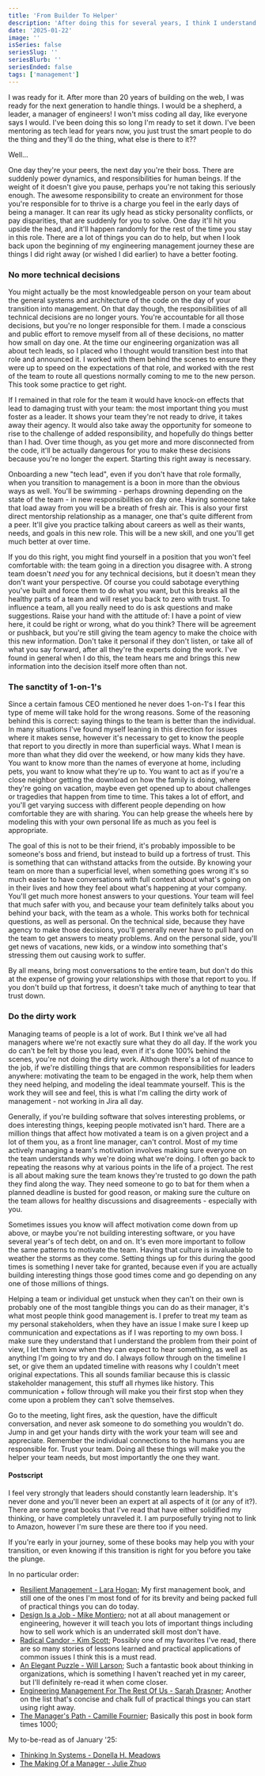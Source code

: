 ```yaml
---
title: 'From Builder To Helper'
description: 'After doing this for several years, I think I understand how to help someone that just started the journey transition into Engineering Management. These are the learnings from things that I changed on day one, and others I wish I changed on day one.'
date: '2025-01-22'
image: ''
isSeries: false
seriesSlug: ''
seriesBlurb: ''
seriesEnded: false
tags: ['management']
---
```


I was ready for it. After more than 20 years of building on the web, I was ready for the next generation to handle things. I would be a shepherd, a leader, a manager of engineers! I won't miss coding all day, like everyone says I would. I've been doing this so long I'm ready to set it down. I've been mentoring as tech lead for years now, you just trust the smart people to do the thing and they'll do the thing, what else is there to it??

Well...

One day they're your peers, the next day you're their boss. There are suddenly power dynamics, and responsibilities for human beings. If the weight of it doesn't give you pause, perhaps you're not taking this seriously enough. The awesome responsibility to create an environment for those you're responsible for to thrive is a charge you feel in the early days of being a manager. It can rear its ugly head as sticky personality conflicts, or pay disparities, that are suddenly for you to solve. One day it'll hit you upside the head, and it'll happen randomly for the rest of the time you stay in this role. There are a lot of things you can do to help, but when I look back upon the beginning of my engineering management journey these are things I did right away (or wished I did earlier) to have a better footing.

### No more technical decisions

You might actually be the most knowledgeable person on your team about the general systems and architecture of the code on the day of your transition into management. On that day though, the responsibilities of all technical decisions are no longer yours. You're accountable for all those decisions, but you're no longer responsible for them. I made a conscious and public effort to remove myself from all of these decisions, no matter how small on day one. At the time our engineering organization was all about tech leads, so I placed who I thought would transition best into that role and announced it. I worked with them behind the scenes to ensure they were up to speed on the expectations of that role, and worked with the rest of the team to route all questions normally coming to me to the new person. This took some practice to get right.

If I remained in that role for the team it would have knock-on effects that lead to damaging trust with your team: the most important thing you must foster as a leader. It shows your team they're not ready to drive, it takes away their agency. It would also take away the opportunity for someone to rise to the challenge of added responsibility, and hopefully do things better than I had. Over time though, as you get more and more disconnected from the code, it'll be actually dangerous for you to make these decisions because you're no longer the expert. Starting this right away is necessary.

Onboarding a new "tech lead", even if you don't have that role formally, when you transition to management is a boon in more than the obvious ways as well. You'll be swimming - perhaps drowning depending on the state of the team - in new responsibilities on day one. Having someone take that load away from you will be a breath of fresh air. This is also your first direct mentorship relationship as a manager, one that's quite different from a peer. It'll give you practice talking about careers as well as their wants, needs, and goals in this new role. This will be a new skill, and one you'll get much better at over time.

If you do this right, you might find yourself in a position that you won't feel comfortable with: the team going in a direction you disagree with. A strong team doesn't *need* you for any technical decisions, but it doesn't mean they don't want your perspective. Of course you could sabotage everything you've built and force them to do what you want, but this breaks all the healthy parts of a team and will reset you back to zero with trust. To influence a team, all you really need to do is ask questions and make suggestions. Raise your hand with the attitude of: I have a point of view here, it could be right or wrong, what do you think? There will be agreement or pushback, but you're still giving the team agency to make the choice with this new information. Don't take it personal if they don't listen, or take all of what you say forward, after all they're the experts doing the work. I've found in general when I do this, the team hears me and brings this new information into the decision itself more often than not.

### The sanctity of 1-on-1's

Since a certain famous CEO mentioned he never does 1-on-1's I fear this type of meme will take hold for the wrong reasons. Some of the reasoning behind this is correct: saying things to the team is better than the individual. In many situations I've found myself leaning in this direction for issues where it makes sense, however it's necessary to get to know the people that report to you directly in more than superficial ways. What I mean is more than what they did over the weekend, or how many kids they have. You want to know more than the names of everyone at home, including pets, you want to know what they're up to. You want to act as if you're a close neighbor getting the download on how the family is doing, where they're going on vacation, maybe even get opened up to about challenges or tragedies that happen from time to time. This takes a lot of effort, and you'll get varying success with different people depending on how comfortable they are with sharing. You can help grease the wheels here by modeling this with your own personal life as much as you feel is appropriate.

The goal of this is not to be their friend, it's probably impossible to be someone's boss and friend, but instead to build up a fortress of trust. This is something that can withstand attacks from the outside. By knowing your team on more than a superficial level, when something goes wrong it's so much easier to have conversations with full context about what's going on in their lives and how they feel about what's happening at your company. You'll get much more honest answers to your questions. Your team will feel that much safer with you, and because your team definitely talks about you behind your back, with the team as a whole. This works both for technical questions, as well as personal. On the technical side, because they have agency to make those decisions, you'll generally never have to pull hard on the team to get answers to meaty problems. And on the personal side, you'll get news of vacations, new kids, or a window into something that's stressing them out causing work to suffer.

By all means, bring most conversations to the entire team, but don't do this at the expense of growing your relationships with those that report to you. If you don't build up that fortress, it doesn't take much of anything to tear that trust down.

### Do the dirty work

Managing teams of people is a lot of work. But I think we've all had managers where we're not exactly sure what they do all day. If the work you do can't be felt by those you lead, even if it's done 100% behind the scenes, you're not doing the dirty work. Although there's a lot of nuance to the job, if we're distilling things that are common responsibilities for leaders anywhere: motivating the team to be engaged in the work, help them when they need helping, and modeling the ideal teammate yourself. This is the work they will see and feel, this is what I'm calling the dirty work of management - not working in Jira all day.

Generally, if you're building software that solves interesting problems, or does interesting things, keeping people motivated isn't hard. There are a million things that affect how motivated a team is on a given project and a lot of them you, as a front line manager, can't control. Most of my time actively managing a team's motivation involves making sure everyone on the team understands why we're doing what we're doing. I often go back to repeating the reasons why at various points in the life of a project. The rest is all about making sure the team knows they're trusted to go down the path they find along the way. They need someone to go to bat for them when a planned deadline is busted for good reason, or making sure the culture on the team allows for healthy discussions and disagreements - especially with you.

Sometimes issues you know will affect motivation come down from up above, or maybe you're not building interesting software, or you have several year's of tech debt, on and on. It's even more important to follow the same patterns to motivate the team. Having that culture is invaluable to weather the storms as they come. Setting things up for this during the good times is something I never take for granted, because even if you are actually building interesting things those good times come and go depending on any one of those millions of things.

Helping a team or individual get unstuck when they can't on their own is probably one of the most tangible things you can do as their manager, it's what most people think good management is. I prefer to treat my team as my personal stakeholders, when they have an issue I make sure I keep up communication and expectations as if I was reporting to my own boss. I make sure they understand that I understand the problem from their point of view, I let them know when they can expect to hear something, as well as anything I'm going to try and do. I always follow through on the timeline I set, or give them an updated timeline with reasons why I couldn't meet original expectations. This all sounds familiar because this is classic stakeholder management, this stuff all rhymes like history. This communication + follow through will make you their first stop when they come upon a problem they can't solve themselves.

Go to the meeting, light fires, ask the question, have the difficult conversation, and never ask someone to do something you wouldn't do. Jump in and get your hands dirty with the work your team will see and appreciate. Remember the individual connections to the humans you are responsible for. Trust your team. Doing all these things will make you the helper your team needs, but most importantly the one they want.

#### Postscript

I feel very strongly that leaders should constantly learn leadership. It's never done and you'll never been an expert at all aspects of it (or any of it?). There are some great books that I've read that have either solidified my thinking, or have completely unraveled it. I am purposefully trying not to link to Amazon, however I'm sure these are there too if you need.

If you're early in your journey, some of these books may help you with your transition, or even knowing if this transition is right for you before you take the plunge.

In no particular order:

* [Resilient Management - Lara Hogan](https://abookapart.com/products/resilient-management); My first management book, and still one of the ones I'm most fond of for its brevity and being packed full of practical things you can do today.
* [Design Is a Job - Mike Montiero](https://abookapart.com/products/design-is-a-job.html); not at all about management or engineering, however it will teach you lots of important things including how to sell work which is an underrated skill most don't have.
* [Radical Candor - Kim Scott](https://bookshop.org/p/books/radical-candor-be-a-kick-ass-boss-without-losing-your-humanity-kim-scott/8486942?ean=9781250235374); Possibly one of my favorites I've read, there are so many stories of lessons learned and practical applications of common issues I think this is a must read.
* [An Elegant Puzzle - Will Larson](https://bookshop.org/p/books/an-elegant-puzzle-systems-of-engineering-management-will-larson/18697762?ean=9781732265189); Such a fantastic book about thinking in organizations, which is something I haven't reached yet in my career, but I'll definitely re-read it when come closer.
* [Engineering Management For The Rest Of Us - Sarah Drasner](https://bookshop.org/p/books/engineering-management-for-the-rest-of-us/18891496?ean=9798986769318&gad_source=1&gbraid=0AAAAACfld42sHceuKjP00LONMRkcdBPX1&gclid=Cj0KCQiAvP-6BhDyARIsAJ3uv7YdCBSDwFM4M1_3Tix0Ofcjeihb9UCAdevdJdxd5bZv6zpf5XHI48gaAnI3EALw_wcB); Another on the list that's concise and chalk full of practical things you can start using right away.
* [The Manager's Path - Camille Fournier](https://bookshop.org/p/books/the-manager-s-path-a-guide-for-tech-leaders-navigating-growth-and-change-camille-fournier/16637911?ean=9781491973899); Basically this post in book form times 1000;

My to-be-read as of January '25:

* [Thinking In Systems - Donella H. Meadows](https://bookshop.org/p/books/thinking-in-systems-international-bestseller-donella-meadows/8755142?ean=9781603580557)
* [The Making Of a Manager - Julie Zhuo](https://bookshop.org/p/books/the-making-of-a-manager-what-to-do-when-everyone-looks-to-you-julie-zhuo/12476618?ean=9780735219564)